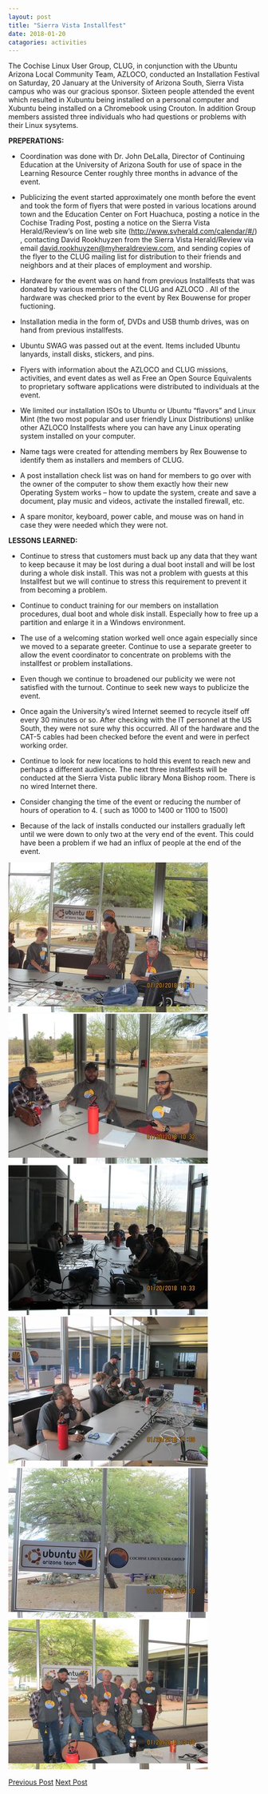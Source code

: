 ```yaml
---
layout: post
title: "Sierra Vista Installfest"
date: 2018-01-20
catagories: activities
---
```


The Cochise Linux User Group, CLUG, in conjunction with the Ubuntu Arizona Local Community Team, AZLOCO, conducted an Installation Festival on Saturday, 20 January at the University of Arizona South, Sierra Vista campus who was our gracious sponsor.  Sixteen people attended the event which resulted in Xubuntu being installed on a personal computer and Xubuntu being installed on a Chromebook using Crouton.  In addition Group members assisted three individuals who had questions or problems with their Linux sysytems.

**PREPERATIONS:**

 * Coordination was done with Dr. John DeLalla, Director of Continuing Education at the University of Arizona South for use of space in the Learning Resource Center roughly three months in advance of the event.
 
 * Publicizing the event started approximately one month before the event and took the form of flyers that were posted in various locations around town and the Education Center on Fort Huachuca, posting a notice in the Cochise Trading Post, posting a notice on the Sierra Vista Herald/Review’s on line web site (http://www.svherald.com/calendar/#/) , contacting David Rookhuyzen from the Sierra Vista Herald/Review via email david.rookhuyzen@myheraldreview.com, and sending copies of the flyer to the CLUG mailing list for distribution to their friends and neighbors and at their places of employment and worship.
 
 * Hardware for the event was on hand from previous Installfests that was donated by various members of the CLUG and AZLOCO .  All of the hardware was checked prior to the event by Rex Bouwense for proper fuctioning.
 
 * Installation media in the form of, DVDs and USB thumb drives, was on hand from previous installfests.
 
 * Ubuntu SWAG was passed out at the event.  Items included Ubuntu lanyards, install disks, stickers, and pins.
 
 * Flyers with information about the AZLOCO and CLUG missions, activities, and event dates as well as Free an Open Source Equivalents to proprietary software applications were distributed to individuals at the event.
 
 * We limited our installation ISOs to Ubuntu or Ubuntu “flavors” and Linux Mint (the two most popular and user friendly Linux Distributions) unlike other AZLOCO Installfests where you can   have any Linux operating system installed on your computer.  
 
 * Name tags were created for attending members by Rex Bouwense to identify them as installers and members of CLUG.
 
 * A post installation check list was on hand for members to go over with the owner of the computer to show them exactly how their new Operating System works – how to update the system, create and save a document, play music and videos, activate the installed firewall, etc.
 
 * A spare monitor, keyboard, power cable, and mouse was on hand in case they were needed which they were not.
 
**LESSONS LEARNED:**

 * Continue to stress that customers must back up any data that they want to keep because it may be lost during a dual boot install and will be lost during a whole disk install.  This was not a problem with guests at this Installfest but we will continue to stress this requirement to prevent it from becoming a problem.
 
 * Continue to conduct training for our members on installation procedures, dual boot and whole disk install.  Especially how to free up a partition and enlarge it in a Windows environment.
 
 * The use of a welcoming station worked well once again especially since we moved to a separate greeter.  Continue to use a separate greeter to allow the event coordinator to concentrate on problems with the installfest or problem installations.
 
 * Even though we continue to broadened our publicity we were not satisfied with the turnout.  Continue to seek new ways to publicize the event. 
 
 * Once again the University’s wired Internet seemed to recycle itself off every 30 minutes or so.  After checking with the IT personnel at the US South, they were not sure why this occurred.   All of the hardware and the CAT-5 cables had been checked before the event and were in perfect working order.
 
 * Continue to look for new locations to hold this event to reach new and perhaps a different audience.  The next three installfests will be conducted at the Sierra Vista public library Mona Bishop room.  There is no wired Internet there.
 
 * Consider changing the time of the event or reducing the number of hours of operation to 4.  ( such as 1000 to 1400 or 1100 to 1500)
 
 * Because of the lack of installs conducted our installers gradually left until we were down to only two at the very end of the event.  This could have been a problem if we had an influx of people at the end of the event.
 
![alt text](https://raw.githubusercontent.com/CochiseLinuxUsersGroup/CochiseLinuxUsersGroup.github.io/master/images/SierraVistaInstallfest_2018-01-20_1-400x400.JPG)
![alt text](https://raw.githubusercontent.com/CochiseLinuxUsersGroup/CochiseLinuxUsersGroup.github.io/master/images/SierraVistaInstallfest_2018-01-20_2-400x400.JPG)
![alt text](https://raw.githubusercontent.com/CochiseLinuxUsersGroup/CochiseLinuxUsersGroup.github.io/master/images/SierraVistaInstallfest_2018-01-20_3-400x400.JPG)
![alt text](https://raw.githubusercontent.com/CochiseLinuxUsersGroup/CochiseLinuxUsersGroup.github.io/master/images/SierraVistaInstallfest_2018-01-20_4-400x400.JPG)
![alt text](https://raw.githubusercontent.com/CochiseLinuxUsersGroup/CochiseLinuxUsersGroup.github.io/master/images/SierraVistaInstallfest_2018-01-20_5-400x400.JPG)
![alt text](https://raw.githubusercontent.com/CochiseLinuxUsersGroup/CochiseLinuxUsersGroup.github.io/master/images/SierraVistaInstallfest_2018-01-20_8-400x400.JPG)

<footer>
<a href="http://cochiselinux.com/activities/CLUG_House_Calls_2017-11-10_and_2017-11-11" class="post-prev">Previous Post</a>
<a href="http://cochiselinux.com/activities/SierraVistaInstallfest_2018-01-20" class="post-next">Next Post</a>
  </footer>
